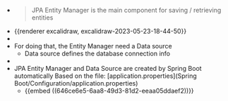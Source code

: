 - > JPA Entity Manager is the main component for saving / retrieving entities
- {{renderer excalidraw, excalidraw-2023-05-23-18-44-50}}
-
- For doing that, the Entity Manager need a Data source
	- Data source defines the database connection info
-
- JPA Entity Manager and Data Source are created by Spring Boot automatically Based on the file: [application.properties](Spring Boot/Configuration/application.properties)
	- {{embed ((646ce6e5-6aa8-49d3-81d2-eeaa05ddaef2))}}